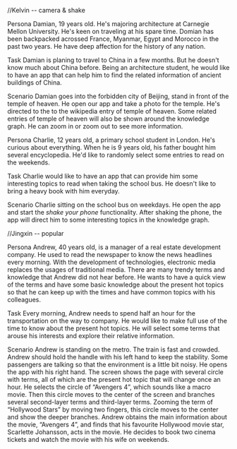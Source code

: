 //Kelvin -- camera & shake

Persona
Damian, 19 years old. He's majoring architecture at Carnegie Mellon University. He's keen on traveling at his spare time. Domian has been backpacked acrossed France, Myanmar, Egypt and Morocco in the past two years. He have deep affection for the history of any nation.

Task
Damian is planing to travel to China in a few months. But he doesn't know much about China before. Being an architecture student, he would like to have an app that can help him to find the related information of ancient buildings of China.

Scenario
Damian goes into the forbidden city of Beijing, stand in front of the temple of heaven. He open our app and take a photo for the temple. He's directed to the to the wikipedia entry of temple of heaven. Some related entries of temple of heaven will also be shown around the knowledge graph. He can zoom in or zoom out to see more information.



Persona
Charlie, 12 years old, a primary school student in London. He's curious about everything. When he is 9 years old, his father bought him several encyclopedia. He'd like to randomly select some entries to read on the weekends.

Task
Charlie would like to have an app that can provide him some interesting topics to read when taking the school bus. He doesn't like to bring a heavy book with him everyday.

Scenario
Charlie sitting on the school bus on weekdays. He open the app and start the *shake your phone* functionality. After shaking the phone, the app will direct him to some interesting topics in the knowledge graph.


//Jingxin -- popular

Persona
Andrew, 40 years old, is a manager of a real estate development company. He used to read the newspaper to know the news headlines every morning. With the development of technologies, electronic media replaces the usages of traditional media. There are many trendy terms and knowledge that Andrew did not hear before. He wants to have a quick view of the terms and have some basic knowledge about the present hot topics so that he can keep up with the times and have common topics with his colleagues.

Task
Every morning, Andrew needs to spend half an hour for the transportation on the way to company. He would like to make full use of the time to know about the present hot topics. He will select some terms that arouse his interests and explore their relative information.

Scenario
Andrew is standing on the metro. The train is fast and crowded. Andrew should hold the handle with his left hand to keep the stability. Some passengers are talking so that the environment is a little bit noisy. He opens the app with his right hand. The screen shows the page with several circle with terms, all of which are the present hot topic that will change once an hour. He selects the circle of “Avengers 4”, which sounds like a macro movie. Then this circle moves to the center of the screen and branches several second-layer terms and third-layer terms. Zooming the term of “Hollywood Stars” by moving two fingers, this circle moves to the center and show the deeper branches. Andrew obtains the main information about the movie, “Avengers 4”, and finds that his favourite Hollywood movie star, Scarlette Johansson, acts in the movie. He decides to book two cinema tickets and watch the movie with his wife on weekends.



